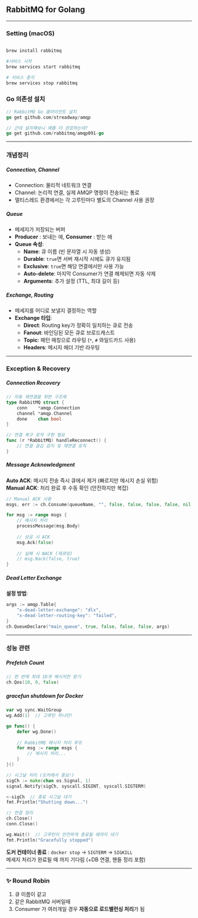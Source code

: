 ## RabbitMQ for Golang

---


### Setting (macOS)
```bash 

brew install rabbitmq

#서비스 시작
brew services start rabbitmq

# 서비스 중지
brew services stop rabbitmq
```

### Go 의존성 설치
```go
// RabbitMQ Go 클라이언트 설치
go get github.com/streadway/amqp

// 근데 설치해보니 얘를 더 권장하는데?
go get github.com/rabbitmq/amqp091-go
```

---

### 개념정리

##### Connection, Channel
- Connection: 물리적 네트워크 연결
- Channel: 논리적 연결, 실제 AMQP 명령이 전송되는 통로
- 멀티스레드 환경에서는 각 고루틴마다 별도의 Channel 사용 권장


##### Queue
- 메세지가 저장되는 버퍼
- **Producer** : 보내는 애, **Consumer** : 받는 애
- **Queue 속성**:
  - **Name**: 큐 이름 (빈 문자열 시 자동 생성)
  - **Durable**: `true`면 서버 재시작 시에도 큐가 유지됨
  - **Exclusive**: `true`면 해당 연결에서만 사용 가능
  - **Auto-delete**: 마지막 Consumer가 연결 해제되면 자동 삭제
  - **Arguments**: 추가 설정 (TTL, 최대 길이 등)


##### Exchange, Routing
- 메세지를 어디로 보낼지 결정하는 역할
- **Exchange 타입**:
  - **Direct**: Routing key가 정확히 일치하는 큐로 전송
  - **Fanout**: 바인딩된 모든 큐로 브로드캐스트
  - **Topic**: 패턴 매칭으로 라우팅 (`*`, `#` 와일드카드 사용)
  - **Headers**: 메시지 헤더 기반 라우팅


---
### Exception & Recovery

##### Connection Recovery

```go
// 자동 재연결을 위한 구조체
type RabbitMQ struct {
    conn    *amqp.Connection
    channel *amqp.Channel
    done    chan bool
}

// 연결 복구 로직 구현 필요
func (r *RabbitMQ) handleReconnect() {
    // 연결 끊김 감지 및 재연결 로직
}
```

##### Message Acknowledgment

**Auto ACK**: 메시지 전송 즉시 큐에서 제거 (빠르지만 메시지 손실 위험) <br>
**Manual ACK**: 처리 완료 후 수동 확인 (안전하지만 복잡)

```go
// Manual ACK 사용
msgs, err := ch.Consume(queueName, "", false, false, false, false, nil)

for msg := range msgs {
    // 메시지 처리
    processMessage(msg.Body)
    
    // 성공 시 ACK
    msg.Ack(false)
    
    // 실패 시 NACK (재큐잉)
    // msg.Nack(false, true)
}
```

##### Dead Letter Exchange

**설정 방법**:
```go
args := amqp.Table{
    "x-dead-letter-exchange": "dlx",
    "x-dead-letter-routing-key": "failed",
}
ch.QueueDeclare("main_queue", true, false, false, false, args)
```

---

### 성능 관련

##### Prefetch Count

```go
// 한 번에 최대 10개 메시지만 받기
ch.Qos(10, 0, false)
```

##### gracefun shutdown for Docker
```go
var wg sync.WaitGroup
wg.Add(1)  // 고루틴 하나만!

go func() {
    defer wg.Done()
    
    // RabbitMQ 메시지 처리 루프
    for msg := range msgs {
        // 메시지 처리...
    }
}()

// 시그널 처리 (도커에서 중요!)
sigCh := make(chan os.Signal, 1)
signal.Notify(sigCh, syscall.SIGINT, syscall.SIGTERM)

<-sigCh  // 종료 시그널 대기
fmt.Println("Shutting down...")

// 연결 정리
ch.Close()
conn.Close()

wg.Wait()  // 고루틴이 안전하게 종료될 때까지 대기
fmt.Println("Gracefully stopped")
```
**도커 컨테이너 종료** : `docker stop` -> `SIGTERM` -> `SIGKILL` <br>
메세지 처리가 완료될 때 까지 기다림 (+DB 연결, 핸들 정리 포함)


---

### ✨ Round Robin
1. 큐 이름이 같고 
2. 같은 RabbitMQ 서버일때
3. Consumer 가 여러개일 경우 **자동으로 로드밸런싱 처리**가 됨